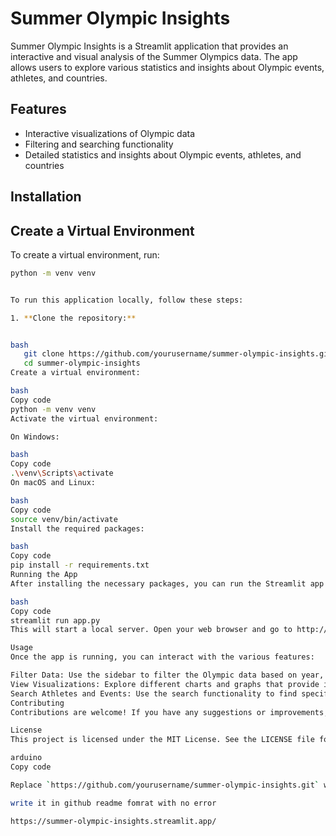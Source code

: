 # Summer Olympic Insights

Summer Olympic Insights is a Streamlit application that provides an interactive and visual analysis of the Summer Olympics data. The app allows users to explore various statistics and insights about Olympic events, athletes, and countries.

## Features

- Interactive visualizations of Olympic data
- Filtering and searching functionality
- Detailed statistics and insights about Olympic events, athletes, and countries

## Installation


## Create a Virtual Environment

To create a virtual environment, run:

```bash
python -m venv venv


To run this application locally, follow these steps:

1. **Clone the repository:**


bash
   git clone https://github.com/yourusername/summer-olympic-insights.git
   cd summer-olympic-insights
Create a virtual environment:

bash
Copy code
python -m venv venv
Activate the virtual environment:

On Windows:

bash
Copy code
.\venv\Scripts\activate
On macOS and Linux:

bash
Copy code
source venv/bin/activate
Install the required packages:

bash
Copy code
pip install -r requirements.txt
Running the App
After installing the necessary packages, you can run the Streamlit app with the following command:

bash
Copy code
streamlit run app.py
This will start a local server. Open your web browser and go to http://localhost:8501 to view the app.

Usage
Once the app is running, you can interact with the various features:

Filter Data: Use the sidebar to filter the Olympic data based on year, country, sport, and more.
View Visualizations: Explore different charts and graphs that provide insights into Olympic performance and trends.
Search Athletes and Events: Use the search functionality to find specific athletes or events and view their statistics.
Contributing
Contributions are welcome! If you have any suggestions or improvements, feel free to create a pull request or open an issue on the GitHub repository.

License
This project is licensed under the MIT License. See the LICENSE file for more details.

arduino
Copy code

Replace `https://github.com/yourusername/summer-olympic-insights.git` with the actual URL of 

write it in github readme fomrat with no error

https://summer-olympic-insights.streamlit.app/
